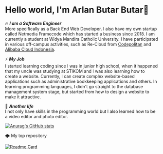 # Hello world, I'm Arlan Butar Butar👋

🔥 <i><strong>I am a Software Engineer</strong></i><br> 
More specifically as a Back End Web Developer. I also have my own startup called Netmedia Framecode which has started a business since 2018. I am currently a student at Widya Mandira Catholic University. I have participated in various off-campus activities, such as Re-Cloud from <a href="https://codepolitan.com/">Codepolitan</a> and <a href="https://id.alibabacloud.com/">Alibaba Cloud Indonesia</a>.

⚡ <i><strong>My Job</strong></i><br>
I started learning coding since I was in junior high school, when it happened that my uncle was studying at STIKOM and I was also learning how to create a website. Currently, I can create complex website-based applications such as administrative bookkeeping applications and others. In learning programming languages, I didn't go straight to the database management system stage, but started from how to design a website to make it attractive.

🌠 <i><strong>Another life</strong></i><br>
I not only have skills in the programming world but I also learned how to be a video editor and photo editor.

[![Anurag's GitHub stats](https://github-readme-stats.vercel.app/api?username=arlanbutarbutar&show_icons=true&count_private=true&theme=tokyonight)](https://github.com/anuraghazra/github-readme-stats)

🌩️ My top repository

[![Readme Card](https://github-readme-stats.vercel.app/api/pin/?username=alanbutarbutar&repo=gui_free)](https://github.com/anuraghazra/github-readme-stats)
